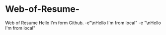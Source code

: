 # Web-of-Resume-
Web of Resume
Hello I'm form Github.
-e"\nHello I'm from local"
-e "\nHello I'm from local" 
